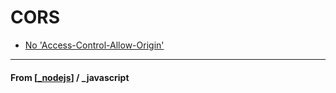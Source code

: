 # CORS

- [No 'Access-Control-Allow-Origin'](https://stackoverflow.com/questions/43871637/no-access-control-allow-origin-header-is-present-on-the-requested-resource-whe)

---

#### **From** [[_nodejs]] / \_javascript

[//begin]: # "Autogenerated link references for markdown compatibility"
[_nodejs]: ../_nodejs "Node JS"
[//end]: # "Autogenerated link references"
